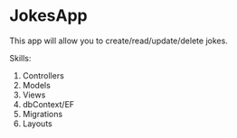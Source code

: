 # JokesApp
This app will allow you to create/read/update/delete jokes.

Skills:
1. Controllers
3. Models
2. Views
4. dbContext/EF
5. Migrations
6. Layouts
